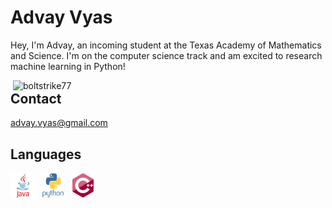 # Advay Vyas 

Hey, I'm Advay, an incoming student at the Texas Academy of Mathematics and Science. I'm on the computer science track and am excited to research machine learning in Python! 

<img align="right" src="https://github-readme-stats.vercel.app/api?username=boltstrike77&show_icons=true&theme=algolia" alt="boltstrike77" width="500" mb="12px" />


## Contact

[advay.vyas@gmail.com](mailto:advay.vyas@gmail.com)

## Languages

<div>
  <img src="https://github.com/devicons/devicon/blob/master/icons/java/java-original-wordmark.svg" title="Java" alt="Java" width="40" height="40"/>&nbsp;
  <img src="https://github.com/devicons/devicon/blob/master/icons/python/python-original-wordmark.svg" title="Python" alt="Python" width="40" height="40"/>&nbsp;
  <img src="https://github.com/devicons/devicon/blob/master/icons/cplusplus/cplusplus-original.svg" title="C++" alt="C++" width="40" height="40"/>&nbsp;
</div>
